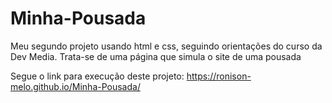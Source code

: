 # Minha-Pousada
Meu segundo projeto usando html e css, seguindo orientações do curso da Dev Media. Trata-se de uma página que simula o site de uma pousada

Segue o link para execução deste projeto:
https://ronison-melo.github.io/Minha-Pousada/
